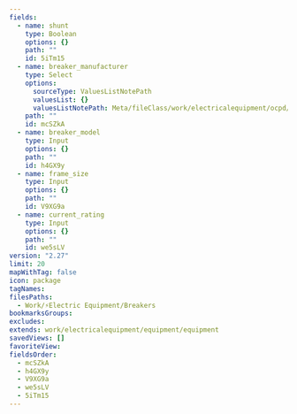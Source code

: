 ```yaml
---
fields:
  - name: shunt
    type: Boolean
    options: {}
    path: ""
    id: 5iTm15
  - name: breaker_manufacturer
    type: Select
    options:
      sourceType: ValuesListNotePath
      valuesList: {}
      valuesListNotePath: Meta/fileClass/work/electricalequipment/ocpd/ocpdmanufacturer_list.md
    path: ""
    id: mcSZkA
  - name: breaker_model
    type: Input
    options: {}
    path: ""
    id: h4GX9y
  - name: frame_size
    type: Input
    options: {}
    path: ""
    id: V9XG9a
  - name: current_rating
    type: Input
    options: {}
    path: ""
    id: we5sLV
version: "2.27"
limit: 20
mapWithTag: false
icon: package
tagNames: 
filesPaths:
  - Work/⚡Electric Equipment/Breakers
bookmarksGroups: 
excludes: 
extends: work/electricalequipment/equipment/equipment
savedViews: []
favoriteView: 
fieldsOrder:
  - mcSZkA
  - h4GX9y
  - V9XG9a
  - we5sLV
  - 5iTm15
---
```

